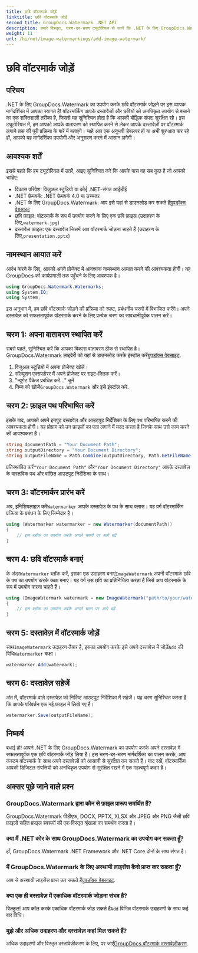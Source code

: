 ```yaml
---
title: छवि वॉटरमार्क जोड़ें
linktitle: छवि वॉटरमार्क जोड़ें
second_title: GroupDocs.Watermark .NET API
description: हमारे विस्तृत, चरण-दर-चरण ट्यूटोरियल से जानें कि .NET के लिए GroupDocs.Watermark का उपयोग करके अपने दस्तावेज़ों में छवि वॉटरमार्क कैसे जोड़ें।
weight: 11
url: /hi/net/image-watermarkings/add-image-watermark/
---
```


# छवि वॉटरमार्क जोड़ें

## परिचय
.NET के लिए GroupDocs.Watermark का उपयोग करके छवि वॉटरमार्क जोड़ने पर इस व्यापक मार्गदर्शिका में आपका स्वागत है! वॉटरमार्किंग आपके दस्तावेज़ों और छवियों को अनधिकृत उपयोग से बचाने का एक शक्तिशाली तरीका है, जिससे यह सुनिश्चित होता है कि आपकी बौद्धिक संपदा सुरक्षित रहे। इस ट्यूटोरियल में, हम आपको आपके वातावरण को स्थापित करने से लेकर आपके दस्तावेज़ों पर वॉटरमार्क लगाने तक की पूरी प्रक्रिया के बारे में बताएंगे। चाहे आप एक अनुभवी डेवलपर हों या अभी शुरुआत कर रहे हों, आपको यह मार्गदर्शिका उपयोगी और अनुसरण करने में आसान लगेगी।
## आवश्यक शर्तें
इससे पहले कि हम ट्यूटोरियल में उतरें, आइए सुनिश्चित करें कि आपके पास वह सब कुछ है जो आपको चाहिए:
- विकास परिवेश: विज़ुअल स्टूडियो या कोई .NET-संगत आईडीई
- .NET फ्रेमवर्क: .NET फ्रेमवर्क 4.0 या उच्चतर
-  .NET के लिए GroupDocs.Watermark: आप इसे यहां से डाउनलोड कर सकते हैं[ग्रुपडॉक्स वेबसाइट](https://releases.groupdocs.com/Watermark/net/)
-  छवि फ़ाइल: वॉटरमार्क के रूप में उपयोग करने के लिए एक छवि फ़ाइल (उदाहरण के लिए,`watermark.jpg`)
- दस्तावेज़ फ़ाइल: एक दस्तावेज़ जिसमें आप वॉटरमार्क जोड़ना चाहते हैं (उदाहरण के लिए,`presentation.pptx`)
## नामस्थान आयात करें
आरंभ करने के लिए, आपको अपने प्रोजेक्ट में आवश्यक नामस्थान आयात करने की आवश्यकता होगी। यह GroupDocs की कार्यप्रणाली तक पहुँचने के लिए आवश्यक है।
```csharp
using GroupDocs.Watermark.Watermarks;
using System.IO;
using System;
```
इस अनुभाग में, हम छवि वॉटरमार्क जोड़ने की प्रक्रिया को स्पष्ट, प्रबंधनीय चरणों में विभाजित करेंगे। अपने दस्तावेज़ को सफलतापूर्वक वॉटरमार्क करने के लिए प्रत्येक चरण का सावधानीपूर्वक पालन करें।
## चरण 1: अपना वातावरण स्थापित करें
 सबसे पहले, सुनिश्चित करें कि आपका विकास वातावरण ठीक से स्थापित है। GroupDocs.Watermark लाइब्रेरी को यहां से डाउनलोड करके इंस्टॉल करें[ग्रुपडॉक्स वेबसाइट](https://releases.groupdocs.com/Watermark/net/).
1. विजुअल स्टूडियो में अपना प्रोजेक्ट खोलें।
2. सॉल्यूशन एक्सप्लोरर में अपने प्रोजेक्ट पर राइट-क्लिक करें।
3. "न्यूगेट पैकेज प्रबंधित करें..." चुनें
4.  निम्न को खोजें`GroupDocs.Watermark` और इसे इंस्टॉल करें.
## चरण 2: फ़ाइल पथ परिभाषित करें
इसके बाद, आपको अपने इनपुट दस्तावेज़ और आउटपुट निर्देशिका के लिए पथ परिभाषित करने की आवश्यकता होगी। यह प्रोग्राम को उन फ़ाइलों का पता लगाने में मदद करता है जिनके साथ उसे काम करने की आवश्यकता है।
```csharp
string documentPath = "Your Document Path";
string outputDirectory = "Your Document Directory";
string outputFileName = Path.Combine(outputDirectory, Path.GetFileName(documentPath));
```
 प्रतिस्थापित करें`"Your Document Path"` और`"Your Document Directory"` आपके दस्तावेज़ के वास्तविक पथ और वांछित आउटपुट निर्देशिका के साथ।
## चरण 3: वॉटरमार्कर प्रारंभ करें
अब, इनिशियलाइज़ करें`Watermarker` आपके दस्तावेज़ के पथ के साथ क्लास। यह वर्ग वॉटरमार्किंग प्रक्रिया के प्रबंधन के लिए जिम्मेदार है।
```csharp
using (Watermarker watermarker = new Watermarker(documentPath))
{
    // इस ब्लॉक का उपयोग करके अगले चरणों पर आगे बढ़ें
}
```
## चरण 4: छवि वॉटरमार्क बनाएं
 के अंदर`Watermarker` ब्लॉक करें, इसका एक उदाहरण बनाएं`ImageWatermark` अपनी वॉटरमार्क छवि के पथ का उपयोग करके कक्षा बनाएं। यह वर्ग उस छवि का प्रतिनिधित्व करता है जिसे आप वॉटरमार्क के रूप में उपयोग करना चाहते हैं।
```csharp
using (ImageWatermark watermark = new ImageWatermark("path/to/your/watermark.jpg"))
{
    // इस ब्लॉक का उपयोग करके अगले चरण पर आगे बढ़ें
}
```
## चरण 5: दस्तावेज़ में वॉटरमार्क जोड़ें
 साथ`ImageWatermark` उदाहरण तैयार है, इसका उपयोग करके इसे अपने दस्तावेज़ में जोड़ें`Add` की विधि`Watermarker` कक्षा।
```csharp
watermarker.Add(watermark);
```
## चरण 6: दस्तावेज़ सहेजें
अंत में, वॉटरमार्क वाले दस्तावेज़ को निर्दिष्ट आउटपुट निर्देशिका में सहेजें। यह चरण सुनिश्चित करता है कि आपके परिवर्तन एक नई फ़ाइल में लिखे गए हैं।
```csharp
watermarker.Save(outputFileName);
```
## निष्कर्ष
बधाई हो! आपने .NET के लिए GroupDocs.Watermark का उपयोग करके अपने दस्तावेज़ में सफलतापूर्वक एक छवि वॉटरमार्क जोड़ लिया है। इस चरण-दर-चरण मार्गदर्शिका का पालन करके, आप कस्टम वॉटरमार्क के साथ अपने दस्तावेज़ों को आसानी से सुरक्षित कर सकते हैं। याद रखें, वॉटरमार्किंग आपकी डिजिटल संपत्तियों को अनधिकृत उपयोग से सुरक्षित रखने में एक महत्वपूर्ण कदम है।

## अक्सर पूछे जाने वाले प्रश्न
### GroupDocs.Watermark द्वारा कौन से फ़ाइल प्रारूप समर्थित हैं?
GroupDocs.Watermark पीडीएफ, DOCX, PPTX, XLSX और JPEG और PNG जैसी छवि फ़ाइलों सहित फ़ाइल स्वरूपों की एक विस्तृत श्रृंखला का समर्थन करता है।
### क्या मैं .NET कोर के साथ GroupDocs.Watermark का उपयोग कर सकता हूँ?
हाँ, GroupDocs.Watermark .NET Framework और .NET Core दोनों के साथ संगत है।
### मैं GroupDocs.Watermark के लिए अस्थायी लाइसेंस कैसे प्राप्त कर सकता हूँ?
 आप से अस्थायी लाइसेंस प्राप्त कर सकते हैं[ग्रुपडॉक्स वेबसाइट](https://purchase.groupdocs.com/temporary-license/).
### क्या एक ही दस्तावेज़ में एकाधिक वॉटरमार्क जोड़ना संभव है?
 बिल्कुल! आप कॉल करके एकाधिक वॉटरमार्क जोड़ सकते हैं`Add` विभिन्न वॉटरमार्क उदाहरणों के साथ कई बार विधि।
### मुझे और अधिक उदाहरण और दस्तावेज़ कहां मिल सकते हैं?
 अधिक उदाहरणों और विस्तृत दस्तावेज़ीकरण के लिए, पर जाएँ[GroupDocs.वॉटरमार्क दस्तावेज़ीकरण](https://tutorials.groupdocs.com/Watermark/net/).